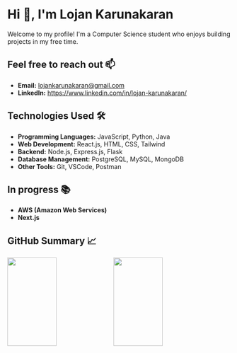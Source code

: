 <h1>Hi 👋, I'm Lojan Karunakaran</h1>
<p>Welcome to my profile! I'm a Computer Science student who enjoys building projects in my free time.</p>

## Feel free to reach out 📫  
- **Email:** lojankarunakaran@gmail.com
- **LinkedIn:** https://www.linkedin.com/in/lojan-karunakaran/ 

## Technologies Used 🛠
- **Programming Languages:** JavaScript, Python, Java
- **Web Development:** React.js, HTML, CSS, Tailwind
- **Backend:** Node.js, Express.js, Flask
- **Database Management:** PostgreSQL, MySQL, MongoDB
- **Other Tools:** Git, VSCode, Postman

## In progress 📚
- **AWS (Amazon Web Services)**
- **Next.js**

## GitHub Summary 📈  
<img src="https://github-readme-stats.vercel.app/api/top-langs/?username=lojank&layout=compact" width=47% align=left height="200px" >
<img align="center" src="https://github-readme-stats.vercel.app/api?username=lojank&show_icons=true&locale=en" width=47% align=right height="200px"/>
